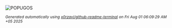 <div align="justify">
<picture>
    <source media="(prefers-color-scheme: dark)" srcset="https://i.ibb.co/wDWcvQL/output-gif.gif">
    <source media="(prefers-color-scheme: light)" srcset="https://i.ibb.co/wDWcvQL/output-gif.gif">
    <img alt="POPUGOS" src="https://i.ibb.co/wDWcvQL/output-gif.gif">
</picture>

<sub><i>Generated automatically using [x0rzavi/github-readme-terminal](https://github.com/x0rzavi/github-readme-terminal) on Fri Aug 01 06:09:29 AM +05 2025</i></sub>
</div>